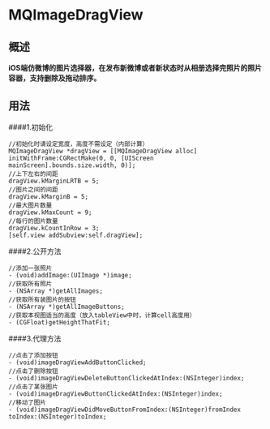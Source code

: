 # MQImageDragView


## 概述

**iOS端仿微博的图片选择器，在发布新微博或者新状态时从相册选择完照片的照片容器，支持删除及拖动排序。**

## 用法

####1.初始化

```
//初始化时请设定宽度，高度不需设定（内部计算）
MQImageDragView *dragView = [[MQImageDragView alloc] initWithFrame:CGRectMake(0, 0, [UIScreen mainScreen].bounds.size.width, 0)];
//上下左右的间距
dragView.kMarginLRTB = 5;
//图片之间的间距
dragView.kMarginB = 5;
//最大图片数量
dragView.kMaxCount = 9;
//每行的图片数量
dragView.kCountInRow = 3;
[self.view addSubview:self.dragView];
```

####2.公开方法

```
//添加一张照片
- (void)addImage:(UIImage *)image;
//获取所有照片
- (NSArray *)getAllImages;
//获取所有装图片的按钮
- (NSArray *)getAllImageButtons;
//获取本视图适当的高度（放入tableView中时，计算cell高度用）
- (CGFloat)getHeightThatFit;
```

####3.代理方法

```
//点击了添加按钮
- (void)imageDragViewAddButtonClicked;
//点击了删除按钮
- (void)imageDragViewDeleteButtonClickedAtIndex:(NSInteger)index;
//点击了某张图片
- (void)imageDragViewButtonClickedAtIndex:(NSInteger)index;
//移动了图片
- (void)imageDragViewDidMoveButtonFromIndex:(NSInteger)fromIndex toIndex:(NSInteger)toIndex;
```
